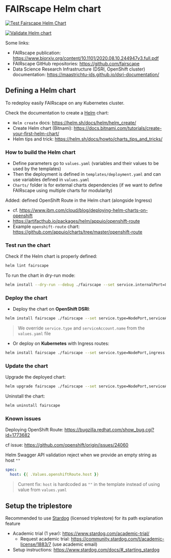 # FAIRscape Helm chart

[![Test Fairscape Helm Chart](https://github.com/MaastrichtU-IDS/fairscape-helm/workflows/Lint%20and%20Test%20Charts/badge.svg)](https://github.com/MaastrichtU-IDS/fairscape-helm/actions?query=workflow%3A%22Test+Fairscape+Helm+Chart%22)

[![Validate Helm chart](https://github.com/MaastrichtU-IDS/fairscape-helm/workflows/Validate%20Helm%20chart/badge.svg)](https://github.com/MaastrichtU-IDS/fairscape-helm/actions?query=workflow%3A%22Validate+Helm+chart%22)

Some links:

* FAIRscape publication: https://www.biorxiv.org/content/10.1101/2020.08.10.244947v3.full.pdf
* FAIRscape GitHub repositories: https://github.com/fairscape
* Data Science Research Infrastructure (DSRI, OpenShift cluster) documentation: https://maastrichtu-ids.github.io/dsri-documentation/

## Defining a Helm chart

To redeploy easily FAIRscape on any Kubernetes cluster.

Check the documentation to create a [Helm](https://helm.sh/) chart:

* `Helm create` docs: https://helm.sh/docs/helm/helm_create/
* Create Helm chart (Bitnami): https://docs.bitnami.com/tutorials/create-your-first-helm-chart/
* Helm tips and trick: https://helm.sh/docs/howto/charts_tips_and_tricks/

### How to build the Helm chart

* Define parameters go to `values.yaml` (variables and their values to be used by the templates)
* Then the deployment is defined in `templates/deployment.yaml` and can use variables defined in `values.yaml`
* `Charts/` folder is for external charts dependencies (if we want to define FAIRscape using multiple charts for modularity)

Added: defined OpenShift Route in the Helm chart (alongside Ingress)

* cf. https://www.ibm.com/cloud/blog/deploying-helm-charts-on-openshift
* https://artifacthub.io/packages/helm/appuio/openshift-route
* Example `openshift-route` chart: https://github.com/appuio/charts/tree/master/openshift-route

### Test run the chart

Check if the Helm chart is properly defined:

```bash
helm lint fairscape
```

To run the chart in dry-run mode:

```bash
helm install --dry-run --debug ./fairscape --set service.internalPort=8080 --generate-name
```

### Deploy the chart

* Deploy the chart on **OpenShift DSRI**:

```bash
helm install fairscape ./fairscape --set service.type=NodePort,serviceAccount.name=anyuid,openshiftRoute.enabled=true
```

> We override `service.type` and `serviceAccount.name` from the `values.yaml` file

* Or deploy on **Kubernetes** with Ingress routes:

```bash
helm install fairscape ./fairscape --set service.type=NodePort,ingress.enabled=true
```

### Update the chart

Upgrade the deployed chart:

```bash
helm upgrade fairscape ./fairscape --set service.type=NodePort,serviceAccount.name=anyuid,openshiftRoute.enabled=true
```

Uninstall the chart:

```bash
helm uninstall fairscape
```

### Known issues

Deploying OpenShift Route: https://bugzilla.redhat.com/show_bug.cgi?id=1773682

cf issue: https://github.com/openshift/origin/issues/24060

Helm Swagger API validation reject when we provide an empty string as host `""`

```yaml
spec:
  host: {{ .Values.openshiftRoute.host }}
```

> Current fix: `host` is hardcoded as `""` in the template instead of using value from `values.yaml`

## Setup the triplestore

Recommended to use [Stardog](https://www.stardog.com/) (licensed triplestore) for its path explanation feature

* Academic trial (1 year): https://www.stardog.com/academic-trial/
  * Request academic trial: https://community.stardog.com/t/academic-license/1883/7 (use academic email)
* Setup instructions: https://www.stardog.com/docs/#_starting_stardog